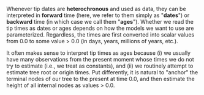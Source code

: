
Whenever tip dates are __heterochronous__ and used as data, they can
be interpreted in __forward__ time (here, we refer to them simply as
"__dates__") or __backward__ time (in which case we call them
"__ages__").
Whether we read the tip times as dates or ages depends on how the
models we want to use are parameterized.
Regardless, the times are first converted into scalar values from 0.0
to some value > 0.0 (in days, years, millions of years, etc.).

It often makes sense to interpret tip times as ages because (i) we
usually have many observations from the present moment whose times we
do not try to estimate (i.e., we treat as constants), and (ii) we
routinely attempt to estimate tree root or origin times.
Put differently, it is natural to "anchor" the terminal nodes of our
tree to the present at time 0.0, and then estimate the height of all
internal nodes as values > 0.0.

